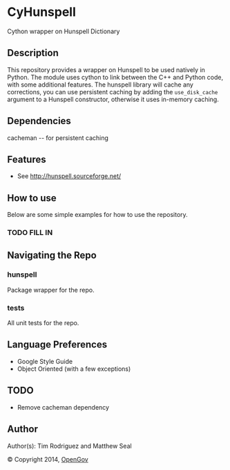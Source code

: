 # CyHunspell
Cython wrapper on Hunspell Dictionary

## Description
This repository provides a wrapper on Hunspell to be used natively in Python. The module uses
cython to link between the C++ and Python code, with some additional features. The hunspell
library will cache any corrections, you can use persistent caching by adding the `use_disk_cache`
argument to a Hunspell constructor, otherwise it uses in-memory caching.

## Dependencies
cacheman -- for persistent caching

## Features
* See http://hunspell.sourceforge.net/

## How to use
Below are some simple examples for how to use the repository.

### TODO FILL IN

## Navigating the Repo
### hunspell
Package wrapper for the repo.

### tests
All unit tests for the repo.

## Language Preferences
* Google Style Guide
* Object Oriented (with a few exceptions)

## TODO
* Remove cacheman dependency

## Author
Author(s): Tim Rodriguez and Matthew Seal

&copy; Copyright 2014, [OpenGov](http://opengov.com)
